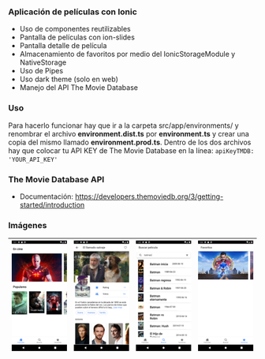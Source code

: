 ### Aplicación de películas con Ionic
- Uso de componentes reutilizables
- Pantalla de películas con ion-slides
- Pantalla detalle de película
- Almacenamiento de favoritos por medio del IonicStorageModule y NativeStorage
- Uso de Pipes
- Uso dark theme (solo en web)
- Manejo del API The Movie Database

### Uso
Para hacerlo funcionar hay que ir a la carpeta src/app/environments/ y renombrar el archivo **environment.dist.ts** por **environment.ts** y crear una copia del mismo llamado **environment.prod.ts**.
Dentro de los dos archivos hay que colocar tu API KEY de The Movie Database en la línea:  `apiKeyTMDB: 'YOUR_API_KEY'`

### The Movie Database API
- Documentación: https://developers.themoviedb.org/3/getting-started/introduction

### Imágenes
| <img src="https://github.com/jxlanda/peliculas_ionic/blob/master/GitHub/home.png?raw=true" alt="drawing" width="200"/> | <img src="https://github.com/jxlanda/peliculas_ionic/blob/master/GitHub/detail.png?raw=true" alt="drawing" width="200"/> | <img src="https://github.com/jxlanda/peliculas_ionic/blob/master/GitHub/search.png?raw=true" alt="drawing" width="200"/> | <img src="https://github.com/jxlanda/peliculas_ionic/blob/master/GitHub/favorites.png?raw=true" alt="drawing" width="200"/> |
|-----------------------------------------------------------------------------------------------------------------------------------|-------------------------------------------------------------------------------------------------------------------------------------|-------------------------------------------------------------------------------------------------------------------------------------|-----------------------------------------------------------------------------------------------------------------------------------------------|

